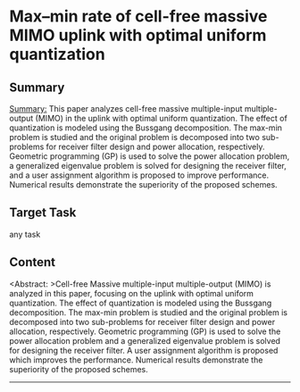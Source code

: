 # Max–min rate of cell-free massive MIMO uplink with optimal uniform quantization

## Summary

<Summary:> This paper analyzes cell-free massive multiple-input multiple-output (MIMO) in the uplink with optimal uniform quantization. The effect of quantization is modeled using the Bussgang decomposition. The max-min problem is studied and the original problem is decomposed into two sub-problems for receiver filter design and power allocation, respectively. Geometric programming (GP) is used to solve the power allocation problem, a generalized eigenvalue problem is solved for designing the receiver filter, and a user assignment algorithm is proposed to improve performance. Numerical results demonstrate the superiority of the proposed schemes.


## Target Task

any task

## Content

<Abstract: >Cell-free Massive multiple-input multiple-output (MIMO) is analyzed in this paper, focusing on the uplink with optimal uniform quantization. The effect of quantization is modeled using the Bussgang decomposition. The max-min problem is studied and the original problem is decomposed into two sub-problems for receiver filter design and power allocation, respectively. Geometric programming (GP) is used to solve the power allocation problem and a generalized eigenvalue problem is solved for designing the receiver filter. A user assignment algorithm is proposed which improves the performance. Numerical results demonstrate the superiority of the proposed schemes.



---

